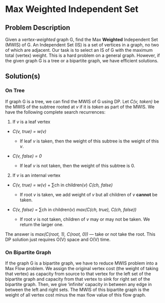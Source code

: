 # Max Weighted Independent Set

## Problem Description

Given a _vertex-weighted_ graph G, find the Max **Weighted** Independent Set (MWIS) of G. An Independent Set (IS) is a set of vertices in a graph, no two of which are adjacent. Our task is to select an IS of G with the maximum total (vertex) weight. This is a hard problem on a general graph. However, if the given graph G is a tree or a bipartite graph, we have efficient solutions.

## Solution(s)

### On Tree

If graph G is a tree, we can find the MWIS of G using DP. Let _C(v, taken)_ be the MWIS of the subtree rooted at _v_ if it is _taken_ as part of the MWIS. We have the following complete search recurrences:

1) If _v_ is a leaf vertex

- _C(v, true) = w(v)_

	- If leaf _v_ is taken, then the weight of this subtree is the weight of this _v_.
	  
- _C(v, false) = 0_

	- If leaf _v_ is not taken, then the weight of this subtree is 0.
	  
2) If _v_ is an internal vertex

- _C(v, true) = w(v)_ + ∑ch in children(_v_) _C(ch, false)_

	- If root _v_ is taken, we add weight of _v_ but all children of _v_ **cannot** be taken.
	  
- _C(v, false) =_ ∑ch in children(_v_) _max(C(ch, true), C(ch, false))_

	- If root _v_ is not taken, children of _v_ may or may not be taken. We return the larger one.

The answer is _max(C(root, 1), C(root, 0))_ — take or not take the root. This DP solution just requires O(V) space and O(V) time.

### On Bipartite Graph

If the graph G is a bipartite graph, we have to reduce MWIS problem into a Max Flow problem. We assign the original vertex cost (the weight of taking that vertex) as capacity from source to that vertex for the left set of the bipartite graph and capacity from that vertex to sink for right set of the bipartite graph. Then, we give ‘infinite’ capacity in between any edge in between the left and right sets. The MWIS of this bipartite graph is the weight of all vertex cost minus the max flow value of this flow graph.
